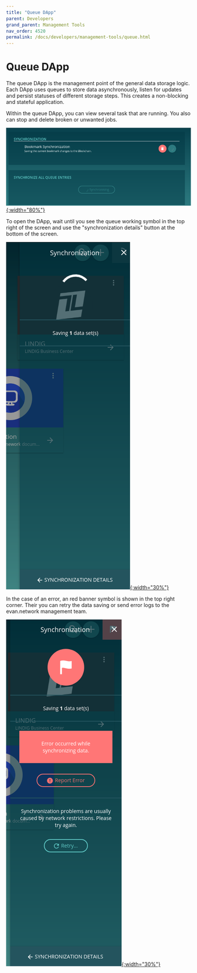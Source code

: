 ```yaml
---
title: "Queue DApp"
parent: Developers
grand_parent: Management Tools
nav_order: 4520
permalink: /docs/developers/management-tools/queue.html
---
```


# Queue DApp

The queue DApp is the management point of the general data storage logic. Each DApp uses queues to
store data asynchronously, listen for updates and persist statuses of different storage steps. This
creates a non-blocking and stateful application.

Within the queue DApp, you can view several task that are running. You also can stop and delete
broken or unwanted jobs.

[![Queue DApp](/docs/4000_developers/4500_management-tools/img/queue-2.png){:width="80%"}](/docs/4000_developers/4500_management-tools/img/queue-2.png)

To open the DApp, wait until you see the queue working symbol in the top right of the screen and use
the "synchronization details" button at the bottom of the screen.

[![Side Panel loading](/docs/4000_developers/4500_management-tools/img/queue-1.png){:width="30%"}](/docs/4000_developers/4500_management-tools/img/queue-1.png)

In the case of an error, an red banner symbol is shown in the top right corner. Their you can retry
the data saving or send error logs to the evan.network management team.

[![Side Panel error](/docs/4000_developers/4500_management-tools/img/queue-3.png){:width="30%"}](/docs/4000_developers/4500_management-tools/img/queue-3.png)

